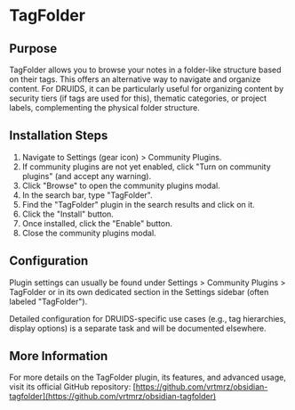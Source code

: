 # TagFolder

## Purpose

TagFolder allows you to browse your notes in a folder-like structure based on their tags. This offers an alternative way to navigate and organize content. For DRUIDS, it can be particularly useful for organizing content by security tiers (if tags are used for this), thematic categories, or project labels, complementing the physical folder structure.

## Installation Steps

1.  Navigate to Settings (gear icon) > Community Plugins.
2.  If community plugins are not yet enabled, click "Turn on community plugins" (and accept any warning).
3.  Click "Browse" to open the community plugins modal.
4.  In the search bar, type "TagFolder".
5.  Find the "TagFolder" plugin in the search results and click on it.
6.  Click the "Install" button.
7.  Once installed, click the "Enable" button.
8.  Close the community plugins modal.

## Configuration

Plugin settings can usually be found under Settings > Community Plugins > TagFolder or in its own dedicated section in the Settings sidebar (often labeled "TagFolder").

Detailed configuration for DRUIDS-specific use cases (e.g., tag hierarchies, display options) is a separate task and will be documented elsewhere.

## More Information

For more details on the TagFolder plugin, its features, and advanced usage, visit its official GitHub repository:
[https://github.com/vrtmrz/obsidian-tagfolder](https://github.com/vrtmrz/obsidian-tagfolder)
